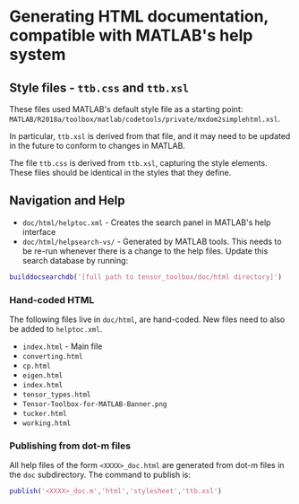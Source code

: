 # Generating HTML documentation, compatible with MATLAB's help system

## Style files - `ttb.css` and `ttb.xsl`

These files used MATLAB's default style file as a starting point: `MATLAB/R2018a/toolbox/matlab/codetools/private/mxdom2simplehtml.xsl`.

In particular, `ttb.xsl` is derived from that file, and it may need to be updated in
the future to conform to changes in MATLAB. 

The file `ttb.css` is derived from `ttb.xsl`, capturing the style elements.
These files should be identical in the styles that they define.

## Navigation and Help

* `doc/html/helptoc.xml` - Creates the search panel in MATLAB's help interface
* `doc/html/helpsearch-vs/` - Generated by MATLAB tools. This needs to be re-run whenever there is a change to the help files. Update this search database by running:

```matlab
builddocsearchdb('[full path to tensor_toolbox/doc/html directory]')
```

### Hand-coded HTML

The following files live in `doc/html`, are hand-coded. New files need to also be added to `helptoc.xml`.

* `index.html` - Main file
* `converting.html` 
* `cp.html`
* `eigen.html`
* `index.html`
* `tensor_types.html`
* `Tensor-Toolbox-for-MATLAB-Banner.png`
* `tucker.html`
* `working.html`

### Publishing from dot-m files

All help files of the form `<XXXX>_doc.html` are generated from dot-m files in the `doc` subdirectory.
The command to publish is:

```matlab
publish('<XXXX>_doc.m','html','stylesheet','ttb.xsl')
```

